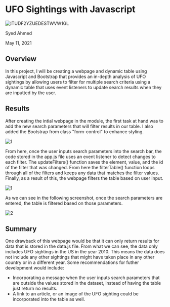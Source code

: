 # UFO Sightings with Javascript 
 
![ITUDF2YZUEDESTWVW1GL](https://user-images.githubusercontent.com/45697471/117879766-557b6500-b275-11eb-8dea-e05b2332a576.jpg) 
 
Syed Ahmed 

May 11, 2021 

## Overview 

In this project, I will be creating a webpage and dynamic table using Javascript and Bootstrap that provides an in-depth analysis of UFO sightings by allowing users to filter for multiple search criteria using a dynamic table that uses event listeners to update search results when they are inputted by the user. 

## Results 

After creating the intial webpage in the module, the first task at hand was to add the new search parameters that will filter results in our table. I also added the Bootstrap from class "form-control" to enhance styling. 

![1](https://user-images.githubusercontent.com/45697471/117881545-590feb80-b277-11eb-98d1-be8640abbfe6.png)


From here, once the user inputs search parameters into the search bar, the code stored in the app.js file uses an event listener to detect changes to each filter. The updateFilters() function saves the element, value, and the id of the filter that was changed. From here the filterTable() function loops through all of the filters and keeps any data that matches the filter values. Finally, as a result of this, the webpage filters the table based on user input. 

![1](https://user-images.githubusercontent.com/45697471/117882641-8d37dc00-b278-11eb-8f42-a479ccaf5bc3.png)

As we can see in the following screenshot, once the search parameters are entered, the table is filtered based on those parameters. 

![2](https://user-images.githubusercontent.com/45697471/117883091-fcadcb80-b278-11eb-8f9f-2afac3b3f1d0.png)

## Summary 

One drawback of this webpage would be that it can only return results for data that is stored in the data.js file. From what we can see, the data only includes UFO sightings in the US in the year 2010. This means the data does not include any other sightings that might have taken place in any other country or in a different year. Some recommendations for futher development would include: 
- Incorporating a message when the user inputs search parameters that are outside the values stored in the dataset, instead of having the table just return no results.
- A link to an article, or an image of the UFO sighting could be incorporated into the table as well. 


